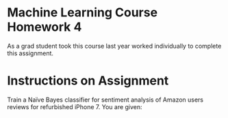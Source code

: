 # Machine Learning Course Homework 4
As a grad student took this course last year worked individually to complete this assignment.

# Instructions on Assignment
Train a Naïve Bayes classifier for sentiment analysis of Amazon users reviews for refurbished iPhone 7. You are given:
